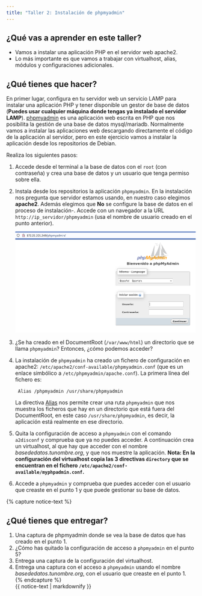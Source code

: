 ```yaml
---
title: "Taller 2: Instalación de phpmyadmin"
---
```


## ¿Qué vas a aprender en este taller?

* Vamos a instalar una aplicación PHP en el servidor web apache2.
* Lo más importante es que vamos a trabajar con virtualhost, alias, módulos y configuraciones adicionales.

## ¿Qué tienes que hacer?

En primer lugar, configura en tu servidor web un servicio LAMP para instalar una aplicación PHP y tener disponible un gestor de base de datos (**Puedes usar cualquier máquina donde tengas ya instalado el servidor LAMP**).
[phpmyadmin](https://www.phpmyadmin.net/) es una aplicación web escrita en PHP que nos posibilita la gestión de una base de datos mysql/mariadb. Normalmente vamos a instalar las aplicaciones web descargando directamente el código de la aplicación al servidor, pero en este ejercicio vamos a instalar la aplicación desde los repositorios de Debian.

Realiza los siguientes pasos:

1. Accede desde el terminal a la base de datos con el `root` (con contraseña) y crea una base de datos y un usuario que tenga permiso sobre ella.
2. Instala desde los repositorios la aplicación `phpmyadmin`. En la instalación nos pregunta que servidor estamos usando, en nuestro caso elegimos **apache2**. Además elegimos que **No** se configure la base de datos en el proceso de instalación-. Accede con un navegador a la URL `http://ip_servidor/phpmyadmin` (usa el nombre de usuario creado en el punto anterior).

	![phpmyadmin](img/phpmyadmin1.png)

3. ¿Se ha creado en el DocumentRoot (`/var/www/html`) un directorio que se llama `phpmyadmin`? Entonces, ¿cómo podemos acceder?
4. La instalación de `phpmyadmin` ha creado un fichero de configuración en apache2: `/etc/apache2/conf-available/phpmyadmin.conf` (que es un enlace simbólico a `/etc/phpmyadmin/apache.conf`). La primera línea del fichero es:

        Alias /phpmyadmin /usr/share/phpmyadmin

    La directiva [Alias](http://httpd.apache.org/docs/trunk/es/mod/mod_alias.html) nos permite crear una ruta `phpmyadmin` que nos muestra los ficheros que hay en un directorio que está fuera del DocumentRoot, en este caso `/usr/share/phpmyadmin`, es decir, la aplicación está realmente en ese directorio.
5. Quita la configuración de acceso a `phpmyadmin` con el comando `a2disconf` y comprueba que ya no puedes acceder. A continuación crea un virtualhost, al que hay que acceder con el nombre *basededatos.tunombre.org*, y que nos muestre la aplicación. **Nota: En la configuración del virtualhost copia las 3 directivas `directory` que se encuentran en el fichero `/etc/apache2/conf-available/myphpadmin.conf`.**
6. Accede a `phpmyadmin` y comprueba que puedes acceder con el usuario que creaste en el punto 1 y que puede gestionar su base de datos.

{% capture notice-text %}
## ¿Qué tienes que entregar?

1. Una captura de phpmyadmin donde se vea la base de datos que has creado en el punto 1.
2. ¿Cómo has quitado la configuración de acceso a `phpmyadmin` en el punto 5?
3. Entrega una captura de la configuración del virtualhost.
4. Entrega una captura con el acceso a `phpmyadmin` usando el nombre *basededatos.tunombre.org*, con el usuario que creaste en el punto 1.   
{% endcapture %}<div class="notice--info">{{ notice-text | markdownify }}</div>
